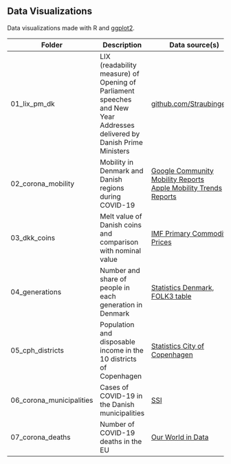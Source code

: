 Data Visualizations
---

Data visualizations made with R and <a href="https://ggplot2.tidyverse.org/">ggplot2</a>.

|  Folder     | Description                  | Data source(s)                    |
| ------------| ---------------------------- | --------------------------------- |
| 01_lix_pm_dk | LIX (readability measure) of Opening of Parliament speeches and New Year Addresses delivered by Danish Prime Ministers  | <a href="https://github.com/Straubinger/lix">github.com/Straubinger/lix</a>  |
| 02_corona_mobility | Mobility in Denmark and Danish regions during COVID-19  | <a href="https://www.google.com/covid19/mobility/">Google Community Mobility Reports</a> <br /> <a href="https://www.apple.com/covid19/mobility">Apple Mobility Trends Reports</a> |
| 03_dkk_coins | Melt value of Danish coins and comparison with nominal value | <a href="https://www.imf.org/en/Research/commodity-prices">IMF Primary Commodity Prices</a> |
| 04_generations | Number and share of people in each generation in Denmark | <a href="https://www.statbank.dk/statbank5a/default.asp?w=1920">Statistics Denmark, FOLK3 table</a> |
| 05_cph_districts | Population and disposable income in the 10 districts of Copenhagen | <a href="https://statistikbanken.kk.dk/">Statistics City of Copenhagen</a> |
| 06_corona_municipalities | Cases of COVID-19 in the Danish municipalities | <a href="https://covid19.ssi.dk/overvagningsdata/download-fil-med-overvaagningdata">SSI</a> |
| 07_corona_deaths | Number of COVID-19 deaths in the EU | <a href="https://github.com/owid/covid-19-data/tree/master/public/data">Our World in Data</a> |
